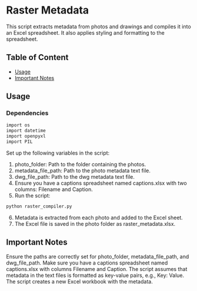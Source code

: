# Raster Metadata
This script extracts metadata from photos and drawings and compiles it into an Excel spreadsheet. It also applies styling and formatting to the spreadsheet.

## Table of Content
- [Usage](#usage)
- [Important Notes](#important-notes)

## Usage

### Dependencies

```bash
import os
import datetime
import openpyxl
import PIL
```
Set up the following variables in the script:

1. photo_folder: Path to the folder containing the photos.
2. metadata_file_path: Path to the photo metadata text file.
3. dwg_file_path: Path to the dwg metadata text file.
4. Ensure you have a captions spreadsheet named captions.xlsx with two columns: Filename and Caption.
5. Run the script:
```bash
python raster_compiler.py
```
6. Metadata is extracted from each photo and added to the Excel sheet.
7. The Excel file is saved in the photo folder as raster_metadata.xlsx.

## Important Notes
Ensure the paths are correctly set for photo_folder, metadata_file_path, and dwg_file_path.
Make sure you have a captions spreadsheet named captions.xlsx with columns Filename and Caption.
The script assumes that metadata in the text files is formatted as key-value pairs, e.g., Key: Value.
The script creates a new Excel workbook with the metadata.
